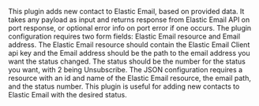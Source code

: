 This plugin adds new contact to Elastic Email, based on provided data. It takes any payload as input and returns
response from Elastic Email API on port response, or optional error info on port error if one occurs. The plugin
configuration requires two form fields: Elastic Email resource and Email address. The Elastic Email resource should
contain the Elastic Email Client api key and the Email address should be the path to the email address you want the
status changed. The status should be the number for the status you want, with 2 being Unsubscribe. The JSON
configuration requires a resource with an id and name of the Elastic Email resource, the email path, and the status
number. This plugin is useful for adding new contacts to Elastic Email with the desired status.
